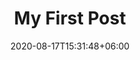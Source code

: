 ---
title: "My First Post"
date: 2020-08-17T15:31:48+06:00
Description: ""
Tags: []
Categories: []
DisableComments: false
---